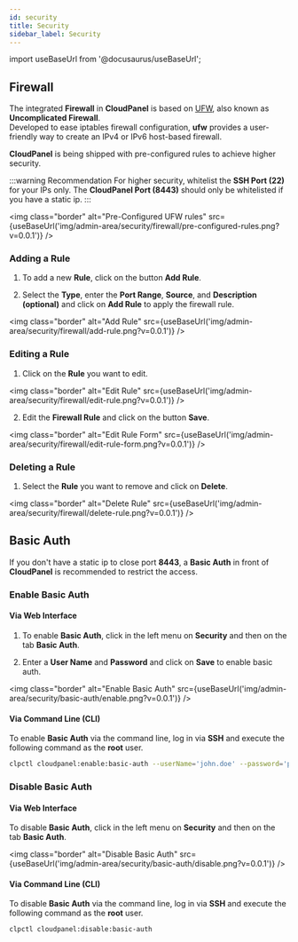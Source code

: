```yaml
---
id: security
title: Security
sidebar_label: Security
---
```


import useBaseUrl from '@docusaurus/useBaseUrl';

## Firewall

The integrated **Firewall** in **CloudPanel** is  based on [UFW](https://en.wikipedia.org/wiki/Uncomplicated_Firewall), also known as **Uncomplicated Firewall**. <br />
Developed to ease iptables firewall configuration, **ufw** provides a user-friendly way to create an IPv4 or IPv6 host-based firewall.

**CloudPanel** is being shipped with pre-configured rules to achieve higher security.

:::warning Recommendation
For higher security, whitelist the **SSH Port (22)** for your IPs only. The **CloudPanel Port (8443)** should only be whitelisted if you have a static ip. 
:::

<img class="border" alt="Pre-Configured UFW rules" src={useBaseUrl('img/admin-area/security/firewall/pre-configured-rules.png?v=0.0.1')} />

### Adding a Rule

1. To add a new **Rule**, click on the button **Add Rule**.

2. Select the **Type**, enter the **Port Range**, **Source**, and **Description (optional)** and click on **Add Rule** to apply the firewall rule.

<img class="border" alt="Add Rule" src={useBaseUrl('img/admin-area/security/firewall/add-rule.png?v=0.0.1')} />

### Editing a Rule

1. Click on the **Rule** you want to edit.

<img class="border" alt="Edit Rule" src={useBaseUrl('img/admin-area/security/firewall/edit-rule.png?v=0.0.1')} />

2. Edit the **Firewall Rule** and click on the button **Save**.

<img class="border" alt="Edit Rule Form" src={useBaseUrl('img/admin-area/security/firewall/edit-rule-form.png?v=0.0.1')} />

### Deleting a Rule

1. Select the **Rule** you want to remove and click on **Delete**.

<img class="border" alt="Delete Rule" src={useBaseUrl('img/admin-area/security/firewall/delete-rule.png?v=0.0.1')} />

## Basic Auth

If you don't have a static ip to close port **8443**, a **Basic Auth** in front of **CloudPanel** is recommended to restrict the access.

### Enable Basic Auth

#### Via Web Interface

1. To enable **Basic Auth**, click in the left menu on **Security** and then on the tab **Basic Auth**.

2. Enter a **User Name** and **Password** and click on **Save** to enable basic auth.

<img class="border" alt="Enable Basic Auth" src={useBaseUrl('img/admin-area/security/basic-auth/enable.png?v=0.0.1')} />

#### Via Command Line (CLI)

To enable **Basic Auth** via the command line, log in via **SSH** and execute the following command as the **root** user.

```bash
clpctl cloudpanel:enable:basic-auth --userName='john.doe' --password='password123'
```

### Disable Basic Auth

#### Via Web Interface

To disable **Basic Auth**, click in the left menu on **Security** and then on the tab **Basic Auth**.

<img class="border" alt="Disable Basic Auth" src={useBaseUrl('img/admin-area/security/basic-auth/disable.png?v=0.0.1')} />

#### Via Command Line (CLI)

To disable **Basic Auth** via the command line, log in via **SSH** and execute the following command as the **root** user.

```bash
clpctl cloudpanel:disable:basic-auth
```